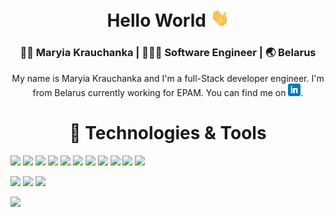 <div align="center">
<h1> Hello World <img src="https://raw.githubusercontent.com/mariakravchenko/mariakravchenko/master/wave.gif" width="30px"></h1>

<div align="center">
<h3> 👩🏻 Maryia Krauchanka | 👩🏻‍💻 Software Engineer | 🌏 Belarus </h3>
</div>

My name is Maryia Krauchanka and I'm a full-Stack developer engineer. I'm from Belarus currently working for EPAM. You can find me on <a href="https://www.linkedin.com/in/maryia-krauchanka-dev/" target="_blank"> <img src="https://raw.githubusercontent.com/mariakravchenko/mariakravchenko/master/linkedin.png" width="20px"></a>.


</div>
<div align="center">
<h1> 🔧 Technologies & Tools </h1>
</div>

![](https://img.shields.io/badge/OS-Linux-informational?style=flat&logo=linux&logoColor=white&color=f59fc6)
![](https://img.shields.io/badge/OS-Windows-informational?style=flat&logo=windows&logoColor=white&color=f59fc6)
![](https://img.shields.io/badge/Editor-VSC-informational?style=flat&logo=visual-studio-code&logoColor=white&color=f59fc6)
![](https://img.shields.io/badge/Code-JavaScript-informational?style=flat&logo=javascript&logoColor=white&color=f59fc6)
![](https://img.shields.io/badge/Code-Angular-informational?style=flat&logo=angular&logoColor=white&color=f59fc6)
![](https://img.shields.io/badge/Code-Angular.js-informational?style=flat&logo=angularjs&logoColor=white&color=f59fc6)
![](https://img.shields.io/badge/Code-React-informational?style=flat&logo=react&logoColor=white&color=f59fc6)
![](https://img.shields.io/badge/Shell-Bash-informational?style=flat&logo=gnu-bash&logoColor=white&color=f59fc6)
![](https://img.shields.io/badge/Code-Node.js-informational?style=flat&logo=node&logoColor=white&color=f59fc6)
![](https://img.shields.io/badge/Tools-Yarn-informational?style=flat&logo=yarn&logoColor=white&color=f59fc6)
![](https://img.shields.io/badge/Tools-npm-informational?style=flat&logo=npm&logoColor=white&color=f59fc6)

![](https://img.shields.io/badge/Tools-PostgreSQL-informational?style=flat&logo=postgresql&logoColor=white&color=f59fc6)
![](https://img.shields.io/badge/Tools-MySQL-informational?style=flat&logo=mysql&logoColor=white&color=f59fc6)
![](https://img.shields.io/badge/Tools-MongoDB-informational?style=flat&logo=mongodb&logoColor=white&color=f59fc6)

![](https://img.shields.io/badge/Tools-Docker-informational?style=flat&logo=docker&logoColor=white&color=f59fc6)
